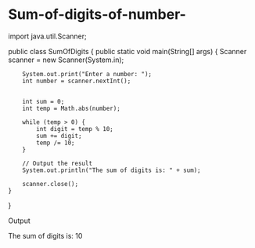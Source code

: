# Sum-of-digits-of-number-
import java.util.Scanner;

public class SumOfDigits {
    public static void main(String[] args) {
        Scanner scanner = new Scanner(System.in);

       
        System.out.print("Enter a number: ");
        int number = scanner.nextInt();

        
        int sum = 0;
        int temp = Math.abs(number); 

        while (temp > 0) {
            int digit = temp % 10;  
            sum += digit;          
            temp /= 10;            
        }

        // Output the result
        System.out.println("The sum of digits is: " + sum);

        scanner.close();
    }
}

Output 

The sum of digits is: 10
